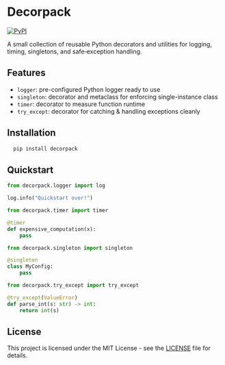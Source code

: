 # Decorpack

[![PyPI](https://img.shields.io/pypi/v/decorpack)](https://pypi.org/project/decorpack/)  

A small collection of reusable Python decorators and utilities for logging, timing, singletons, and safe‑exception handling.

## Features
 
- `logger`: pre-configured Python logger ready to use 
- `singleton`: decorator  and metaclass for enforcing single-instance class
- `timer`: decorator to measure function runtime 
- `try_except`: decorator for catching & handling exceptions cleanly

## Installation

```bash
  pip install decorpack
```

## Quickstart

```python
from decorpack.logger import log

log.info("Quickstart over!")
```
```python
from decorpack.timer import timer

@timer
def expensive_computation(x):
    pass
```
```python
from decorpack.singleton import singleton

@singleton
class MyConfig:
    pass
```
```python
from decorpack.try_except import try_except

@try_except(ValueError)
def parse_int(s: str) -> int:
    return int(s)
```

## License

This project is licensed under the MIT License - see the [LICENSE](LICENSE) file for details.
